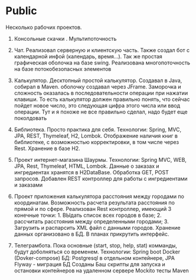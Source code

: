 # Public

Несколько рабочих проектов.

1. Консольные скачки . Мультипоточность

2. Чат. Реализовал серверную и клиентскую часть. Также создал бот с календарной инфой (календарь, время...). Так же простая графическая оболочка на базе        swing. Реализована многопоточность на базе потокобезопасных элементов

3. Калькулятор. Десктопный простой калькулятор. Создавал в Java, собирал в Maven. оболочку создавал через JFrame. Заморочка и сложность оказалась в              последовательности операции при нажатии клавиши. То есть калькулятор должен правильно понять, что сейчас пойдет новое число, это следующая цифра этого        числа    или ввод операции. Тут и я похоже не все правильно сделал, надо будет еще поколдовать
   
4. Библиотека. Просто практика для себя. Технологии: Spring, MVC, JPA, REST, Thymeleaf, H2, Lombok. 
   Отображение наличия книг в библиотеке, с возможностью корректировки, в том числе через Rest. Хранение в базе H2.

5. Проект интернет-магазина Шаурмы. Технологии: Spring MVC, WEB, JPA, Rest, Thymeleaf, HTML, Lombok.
   Данные о заказах и ингредиентах хранятся в H2DataBase.
   Обработка GET, POST запросов.
   Добавлен REST контроллер для работы с ингредиентами и заказами

6. Проект приложения калькулятора расстояния между городами по координатам. Возможность расчета результата расстояния по прямой и по сфере.
   Реализован Rest контроллер, имеющий 3 конечные точки: 1. ВЫдать список всех городов в базе; 2. рассчитать расстояния между определенными городами; 3.            Загрузить и распарсить XML файл с данными городов.
   Хранение данных организовано в БД. 
   В планах прикрутить интерфейс.
7. Телеграмбота. Пока основные (start, stop, help, stat) комманды, будут доболняться со временем. Технологии:
   Spring boot
   Docker (Dovker-compose)
   БД: Postgresql в отдельном контейнере, JPA
   Flyway - миграция БД
   Созданы Баш скрипты для запуска и остановки контейнеров на удаленном сервере
   Mockito тесты 
   Maven
   
